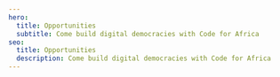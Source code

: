 ```yaml
---
hero:
  title: Opportunities
  subtitle: Come build digital democracies with Code for Africa
seo:
  title: Opportunities
  description: Come build digital democracies with Code for Africa
---
```

